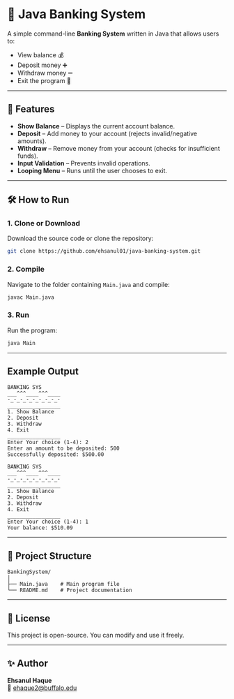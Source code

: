 # 🏦 Java Banking System

A simple command-line **Banking System** written in Java that allows users to:

- View balance 💰
- Deposit money ➕
- Withdraw money ➖
- Exit the program 🚪

---

## 📌 Features
- **Show Balance** – Displays the current account balance.
- **Deposit** – Add money to your account (rejects invalid/negative amounts).
- **Withdraw** – Remove money from your account (checks for insufficient funds).
- **Input Validation** – Prevents invalid operations.
- **Looping Menu** – Runs until the user chooses to exit.

---

## 🛠 How to Run

### 1. **Clone or Download**
Download the source code or clone the repository:
```bash
git clone https://github.com/ehsanul01/java-banking-system.git
```

### 2. **Compile**
Navigate to the folder containing `Main.java` and compile:
```bash
javac Main.java
```

### 3. **Run**
Run the program:
```bash
java Main
```

---

##  Example Output
```
BANKING SYS
___^^^____^^^____
-_-_-_-_-_-_-_-_-
_________________
1. Show Balance
2. Deposit
3. Withdraw
4. Exit
_________________
Enter Your choice (1-4): 2
Enter an amount to be deposited: 500
Successfully deposited: $500.00

BANKING SYS
___^^^____^^^____
-_-_-_-_-_-_-_-_-
_________________
1. Show Balance
2. Deposit
3. Withdraw
4. Exit
_________________
Enter Your choice (1-4): 1
Your balance: $510.09
```

---

## 📂 Project Structure
```
BankingSystem/
│
├── Main.java    # Main program file
└── README.md    # Project documentation
```

---

## 📄 License
This project is open-source. You can modify and use it freely.

---

## ✨ Author
**Ehsanul Haque**  
📧 [ehaque2@buffalo.edu](mailto:ehaque2@buffalo.edu)
